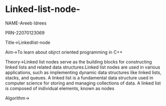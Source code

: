 # Linked-list-node-
NAME-Areeb Idrees 

PRN-22070123069

Title->Linkedlist-node

Aim->To learn about objrct oriented programming in C++

Theory->Linked list nodes serve as the building blocks for constructing linked lists and related data structures.Linked list nodes are used in various applications, such as implementing dynamic data structures like linked lists, stacks, and queues. A linked list is a fundamental data structure used in computer science for storing and managing collections of data. A linked list is composed of individual elements, known as nodes


Algorithm->
